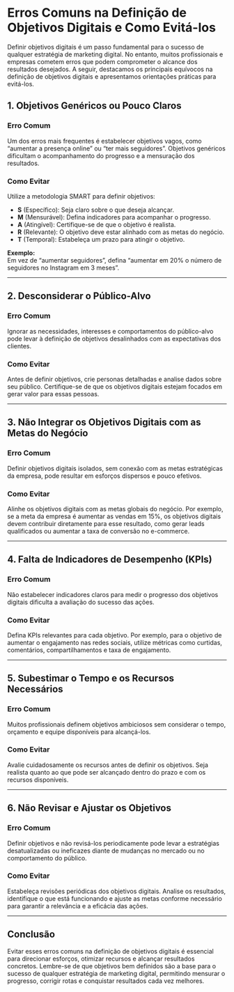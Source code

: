 
# Erros Comuns na Definição de Objetivos Digitais e Como Evitá-los

Definir objetivos digitais é um passo fundamental para o sucesso de qualquer estratégia de marketing digital. No entanto, muitos profissionais e empresas cometem erros que podem comprometer o alcance dos resultados desejados. A seguir, destacamos os principais equívocos na definição de objetivos digitais e apresentamos orientações práticas para evitá-los.

## 1. Objetivos Genéricos ou Pouco Claros

### Erro Comum
Um dos erros mais frequentes é estabelecer objetivos vagos, como “aumentar a presença online” ou “ter mais seguidores”. Objetivos genéricos dificultam o acompanhamento do progresso e a mensuração dos resultados.

### Como Evitar
Utilize a metodologia SMART para definir objetivos:
- **S** (Específico): Seja claro sobre o que deseja alcançar.
- **M** (Mensurável): Defina indicadores para acompanhar o progresso.
- **A** (Atingível): Certifique-se de que o objetivo é realista.
- **R** (Relevante): O objetivo deve estar alinhado com as metas do negócio.
- **T** (Temporal): Estabeleça um prazo para atingir o objetivo.

**Exemplo:**  
Em vez de “aumentar seguidores”, defina “aumentar em 20% o número de seguidores no Instagram em 3 meses”.

---

## 2. Desconsiderar o Público-Alvo

### Erro Comum
Ignorar as necessidades, interesses e comportamentos do público-alvo pode levar à definição de objetivos desalinhados com as expectativas dos clientes.

### Como Evitar
Antes de definir objetivos, crie personas detalhadas e analise dados sobre seu público. Certifique-se de que os objetivos digitais estejam focados em gerar valor para essas pessoas.

---

## 3. Não Integrar os Objetivos Digitais com as Metas do Negócio

### Erro Comum
Definir objetivos digitais isolados, sem conexão com as metas estratégicas da empresa, pode resultar em esforços dispersos e pouco efetivos.

### Como Evitar
Alinhe os objetivos digitais com as metas globais do negócio. Por exemplo, se a meta da empresa é aumentar as vendas em 15%, os objetivos digitais devem contribuir diretamente para esse resultado, como gerar leads qualificados ou aumentar a taxa de conversão no e-commerce.

---

## 4. Falta de Indicadores de Desempenho (KPIs)

### Erro Comum
Não estabelecer indicadores claros para medir o progresso dos objetivos digitais dificulta a avaliação do sucesso das ações.

### Como Evitar
Defina KPIs relevantes para cada objetivo. Por exemplo, para o objetivo de aumentar o engajamento nas redes sociais, utilize métricas como curtidas, comentários, compartilhamentos e taxa de engajamento.

---

## 5. Subestimar o Tempo e os Recursos Necessários

### Erro Comum
Muitos profissionais definem objetivos ambiciosos sem considerar o tempo, orçamento e equipe disponíveis para alcançá-los.

### Como Evitar
Avalie cuidadosamente os recursos antes de definir os objetivos. Seja realista quanto ao que pode ser alcançado dentro do prazo e com os recursos disponíveis.

---

## 6. Não Revisar e Ajustar os Objetivos

### Erro Comum
Definir objetivos e não revisá-los periodicamente pode levar a estratégias desatualizadas ou ineficazes diante de mudanças no mercado ou no comportamento do público.

### Como Evitar
Estabeleça revisões periódicas dos objetivos digitais. Analise os resultados, identifique o que está funcionando e ajuste as metas conforme necessário para garantir a relevância e a eficácia das ações.

---

## Conclusão

Evitar esses erros comuns na definição de objetivos digitais é essencial para direcionar esforços, otimizar recursos e alcançar resultados concretos. Lembre-se de que objetivos bem definidos são a base para o sucesso de qualquer estratégia de marketing digital, permitindo mensurar o progresso, corrigir rotas e conquistar resultados cada vez melhores.
```
